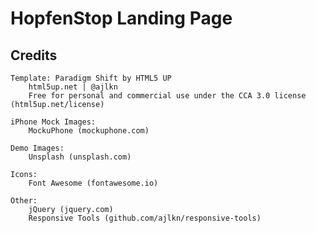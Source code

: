 # HopfenStop Landing Page

## Credits

	Template: Paradigm Shift by HTML5 UP
		html5up.net | @ajlkn
		Free for personal and commercial use under the CCA 3.0 license (html5up.net/license)

	iPhone Mock Images:
		MockuPhone (mockuphone.com)

	Demo Images:
		Unsplash (unsplash.com)

	Icons:
		Font Awesome (fontawesome.io)

	Other:
		jQuery (jquery.com)
		Responsive Tools (github.com/ajlkn/responsive-tools)